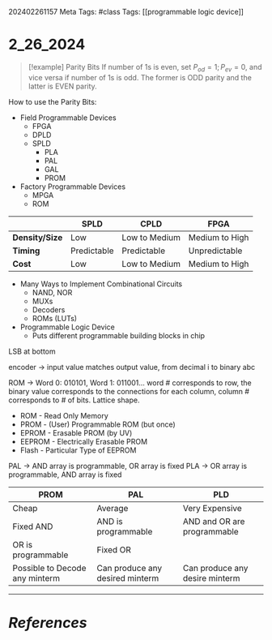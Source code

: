 202402261157
Meta Tags: #class 
Tags: [[programmable logic device]]

# 2_26_2024

>[!example] Parity Bits
>If number of 1s is even, set $P_{od} = 1; P_{ev} = 0$, and vice versa if number of 1s is odd. The former is ODD parity and the latter is EVEN parity.

How to use the Parity Bits:


- Field Programmable Devices
	- FPGA
	- DPLD
	- SPLD
		- PLA
		- PAL
		- GAL
		- PROM
- Factory Programmable Devices
	- MPGA
	- ROM

|                  | SPLD        | CPLD          | FPGA           |
| ---------------- | ----------- | ------------- | -------------- |
| **Density/Size** | Low         | Low to Medium | Medium to High |
| **Timing**       | Predictable | Predictable   | Unpredictable  |
| **Cost**         | Low         | Low to Medium | Medium to High |

- Many Ways to Implement Combinational Circuits
	- NAND, NOR
	- MUXs
	- Decoders
	- ROMs (LUTs)
- Programmable Logic Device
	- Puts different programmable building blocks in chip

LSB at bottom

encoder -> input value matches output value, from decimal i to binary abc

ROM -> Word 0: 010101, Word 1: 011001...
word # corresponds to row, the binary value corresponds to the connections for each column, column # corresponds to # of bits. Lattice shape.

- ROM - Read Only Memory
- PROM - (User) Programmable ROM (but once)
- EPROM - Erasable PROM (by UV)
- EEPROM - Electrically Erasable PROM
- Flash - Particular Type of EEPROM

PAL -> AND array is programmable, OR array is fixed
PLA -> OR array is programmable, AND array is fixed

| PROM                           | PAL                             | PLD                            |
| ------------------------------ | ------------------------------- | ------------------------------ |
| Cheap                          | Average                         | Very Expensive                 |
| Fixed AND                      | AND is programmable             | AND and OR are programmable    |
| OR is programmable             | Fixed OR                        |                                |
| Possible to Decode any minterm | Can produce any desired minterm | Can produce any desire minterm |









---
# *References*